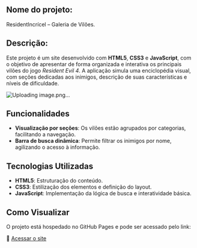## Nome do projeto: 
ResidentIncrícel – Galeria de Vilões.

## Descrição: 
Este projeto é um site desenvolvido com **HTML5**, **CSS3** e **JavaScript**, com o objetivo de apresentar de forma organizada e interativa os principais vilões do jogo *Resident Evil 4*. A aplicação simula uma enciclopédia visual, com seções dedicadas aos inimigos, descrição de suas características e níveis de dificuldade.

![Uploading image.png…]()


## Funcionalidades
- **Visualização por seções**: Os vilões estão agrupados por categorias, facilitando a navegação.
- **Barra de busca dinâmica**: Permite filtrar os inimigos por nome, agilizando o acesso à informação.



## Tecnologias Utilizadas

- **HTML5**: Estruturação do conteúdo.
- **CSS3**: Estilização dos elementos e definição do layout.
- **JavaScript**: Implementação da lógica de busca e interatividade básica.


## Como Visualizar

O projeto está hospedado no GitHub Pages e pode ser acessado pelo link:

🔗 [Acessar o site](https://lucas701507.github.io/resident-evil-4/)
